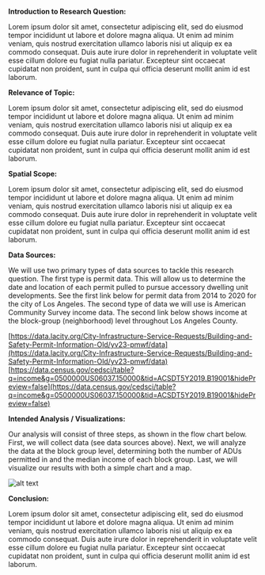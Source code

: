 **Introduction to Research Question:**

Lorem ipsum dolor sit amet, consectetur adipiscing elit, sed do eiusmod tempor incididunt ut labore et dolore magna aliqua. Ut enim ad minim veniam, quis nostrud exercitation ullamco laboris nisi ut aliquip ex ea commodo consequat. Duis aute irure dolor in reprehenderit in voluptate velit esse cillum dolore eu fugiat nulla pariatur. Excepteur sint occaecat cupidatat non proident, sunt in culpa qui officia deserunt mollit anim id est laborum.

**Relevance of Topic:**

Lorem ipsum dolor sit amet, consectetur adipiscing elit, sed do eiusmod tempor incididunt ut labore et dolore magna aliqua. Ut enim ad minim veniam, quis nostrud exercitation ullamco laboris nisi ut aliquip ex ea commodo consequat. Duis aute irure dolor in reprehenderit in voluptate velit esse cillum dolore eu fugiat nulla pariatur. Excepteur sint occaecat cupidatat non proident, sunt in culpa qui officia deserunt mollit anim id est laborum.

**Spatial Scope:**

Lorem ipsum dolor sit amet, consectetur adipiscing elit, sed do eiusmod tempor incididunt ut labore et dolore magna aliqua. Ut enim ad minim veniam, quis nostrud exercitation ullamco laboris nisi ut aliquip ex ea commodo consequat. Duis aute irure dolor in reprehenderit in voluptate velit esse cillum dolore eu fugiat nulla pariatur. Excepteur sint occaecat cupidatat non proident, sunt in culpa qui officia deserunt mollit anim id est laborum.

**Data Sources:**

We will use two primary types of data sources to tackle this research question. The first type is permit data. This will allow us to determine the date and location of each permit pulled to pursue accessory dwelling unit developments. See the first link below for permit data from 2014 to 2020 for the city of Los Angeles. The second type of data we will use is American Community Survey income data. The second link below shows income at the block-group (neighborhood) level throughout Los Angeles County.

[https://data.lacity.org/City-Infrastructure-Service-Requests/Building-and-Safety-Permit-Information-Old/yv23-pmwf/data](https://data.lacity.org/City-Infrastructure-Service-Requests/Building-and-Safety-Permit-Information-Old/yv23-pmwf/data)
[https://data.census.gov/cedsci/table?q=income&g=0500000US06037.150000&tid=ACSDT5Y2019.B19001&hidePreview=false](https://data.census.gov/cedsci/table?q=income&g=0500000US06037.150000&tid=ACSDT5Y2019.B19001&hidePreview=false)

**Intended Analysis / Visualizations:**

Our analysis will consist of three steps, as shown in the flow chart below. First, we will collect data (see data sources above). Next, we will analyze the data at the block group level, determining both the number of ADUs permitted in and the median income of each block group. Last, we will visualize our results with both a simple chart and a map.

![alt text](http://url/to/img.png)

**Conclusion:**

Lorem ipsum dolor sit amet, consectetur adipiscing elit, sed do eiusmod tempor incididunt ut labore et dolore magna aliqua. Ut enim ad minim veniam, quis nostrud exercitation ullamco laboris nisi ut aliquip ex ea commodo consequat. Duis aute irure dolor in reprehenderit in voluptate velit esse cillum dolore eu fugiat nulla pariatur. Excepteur sint occaecat cupidatat non proident, sunt in culpa qui officia deserunt mollit anim id est laborum.
